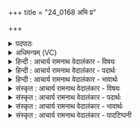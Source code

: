 +++
title = "24_0168 अभि प्र"

+++
<details><summary>पदपाठः</summary>

अ꣣भि꣢। प्र। गो꣡प꣢꣯तिम्। गो꣢। प꣣तिम्। गिरा꣢। इ꣡न्द्र꣢꣯म्। अ꣣र्च। य꣡था꣢꣯। वि꣣दे꣢। सू꣣नु꣢म्। स꣣त्य꣡स्य꣣। स꣡त्प꣢꣯तिम्। सत्। प꣣तिम्। १६८।
</details>

<details><summary>अधिमन्त्रम् (VC)</summary>

- इन्द्रः
- प्रियमेधः आङ्गिरसः
- गायत्री
- षड्जः
- ऐन्द्रं काण्डम्
</details>

<details><summary>हिन्दी : आचार्य रामनाथ वेदालंकार - विषयः</summary>

अगले मन्त्र में मनुष्य को प्रेरणा की गयी है।
</details>

<details><summary>हिन्दी : आचार्य रामनाथ वेदालंकार - पदार्थः</summary>

पदार्थान्वयभाषाः -  हे मनुष्य ! तू (गोपतिम्) सूर्य, पृथिवी आदि लोकों के अथवा राष्ट्रभूमि के स्वामी और पालनकर्ता, (सत्यस्य सूनुम्) सत्य ज्ञान और सत्य कर्म के प्रेरक, (सत्पतिम्) सज्जनों के रक्षक एवं दुष्टों को दण्ड देनेवाले (इन्द्रम्) परमात्मा और राजा को (अभि) लक्ष्य करके (गिरा) वाणी से (प्र अर्च) भली-भाँति स्तुति कर अर्थात् इनके गुण-कर्मों का वर्णन कर, (यथा) जैसे वे (विदे) उस स्तुति को जान लें ॥४॥ इस मन्त्र में अर्थश्लेष अलङ्कार है ॥४॥
</details>

<details><summary>हिन्दी : आचार्य रामनाथ वेदालंकार - भावार्थः</summary>

भावार्थभाषाः -  मनुष्यों को योग्य है कि वे विविध गुणगणों से विभूषित परमेश्वर और राजा को लक्ष्य करके उनके यथार्थ गुण-कर्म-स्वभावों का ऐसा वर्णन करें कि वे उसे जान लें, क्योंकि स्तोतव्य की स्तुति तभी फलदायक होती है जब वह उसके अन्तःकरण को छू लेती है ॥४॥
</details>

<details><summary>संस्कृत : आचार्य रामनाथ वेदालंकार - विषयः</summary>

अथ मनुष्यं प्रेरयति।
</details>

<details><summary>संस्कृत : आचार्य रामनाथ वेदालंकार - पदार्थः</summary>

पदार्थान्वयभाषाः -  हे मनुष्य ! त्वम् (गोपतिम्) गोपदवाच्यानां सूर्यपृथिव्यादिलोकानां राष्ट्रभूमेर्वा पतिं स्वामिनं पालकं च, (सत्यस्य सूनुम्) सत्यज्ञानस्य सत्यकर्मणश्च प्रेरकम्। षू प्रेरणे इति धातोः सुवः कित्। उ० ३।३५ इति नुः प्रत्ययः। (सत्पतिम्) सतां सज्जनानां पालयितारम्, असज्जनानां दण्डयितारमित्यर्थादापद्यते, (इन्द्रम्) परमेश्वरं राजानं च (अभि) अभिलक्ष्य (गिरा) वाचा (प्र अर्च) प्रकर्षेण स्तुहि, तद्गुणकर्माणि वर्णय, (यथा) येन प्रकारेण, सः (विदे२) तां स्तुतिं जानाति। विद ज्ञाने धातोश्छान्दसमात्मनेपदम्। लटि वित्ते इति प्राप्ते लोपस्त आत्मनेपदेषु, अ० ७।१।४१ इति तलोपः। विदे इत्यत्र यावद्यथाभ्याम्, अ० ८।१।६६ इति निघाताभावः ॥४॥ अत्र अर्थश्लेषालङ्कारः ॥४॥
</details>

<details><summary>संस्कृत : आचार्य रामनाथ वेदालंकार - भावार्थः</summary>

भावार्थभाषाः -  मनुष्याणां योग्यमस्ति यत् ते विविधगुणगणविभूषितं परमेश्वरं राजानं चोद्दिश्य तयोर्यथार्थगुणकर्मस्वभावाँस्तथा वर्णयेयुर्यथा तौ तद् विजानीयाताम्, यतो हि स्तोतव्यस्य स्तुतिस्तदैव फलदायिनी भवति यदा सा तदन्तःकरणं स्पृशति ॥४॥
</details>

<details><summary>संस्कृत : आचार्य रामनाथ वेदालंकार - पादटिप्पनी</summary>

टिप्पणी:   १. ऋ० ८।६९।४, साम० १४८९, अथ० २०।२२।४, ९२।१। २. यथा विदे जानामीत्यर्थः—इति वि०। यथा विदे ज्ञायते त्वया—इति भ०। यथा विदे स यथा स्वात्मानं स्तुतिप्रकारं जानाति, यथा वा यागं प्रति गन्तव्यमिति जानाति अर्च—इति सा०।
</details>